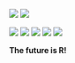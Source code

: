 ![](https://coursewhiz.org/mainsite/img/R2_logo2.png)
![](https://cdn.shinyappstore.com/img/rockybilly.regular_sas.webp)


[![](https://img.icons8.com/cotton/64/youtube.png)](https://www.youtube.com/@R2Rpkg/videos)
[![](https://img.icons8.com/cotton/64/twitter.png)](https://www.twitter.com/@R2Rpkg)
[![](https://scholar.rpkg.net/assets/S1p.png)](https://scholar.rpkg.net/aut/Obinna+Obianom)
[![](https://cdn.shinyappstore.com/img/logo3.png)](https://shinyappstore.com)
[![](https://rpkg.net/assets/comprehensive_rpkg.png)](https://rpkg.net) 

__The future is R!__
